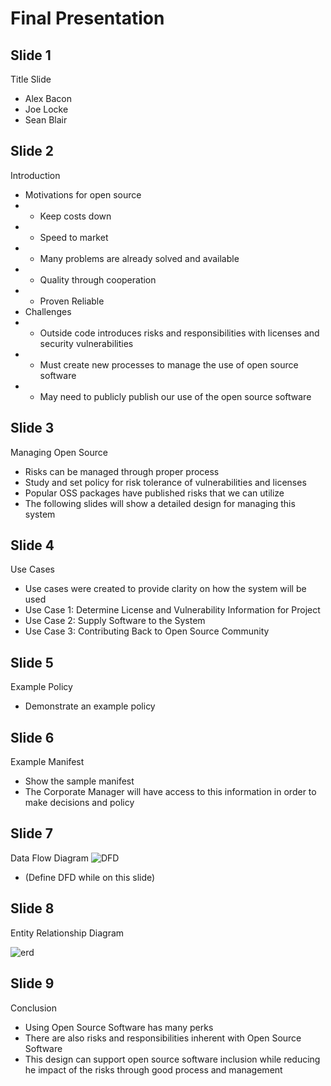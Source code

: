 # Final Presentation

## Slide 1
Title Slide
- Alex Bacon
- Joe Locke
- Sean Blair

## Slide 2
Introduction
-  Motivations for open source
- - Keep costs down
- - Speed to market
- - Many problems are already solved and available
- - Quality through cooperation
- - Proven Reliable
-  Challenges
- - Outside code introduces risks and responsibilities with licenses and security vulnerabilities
- - Must create new processes to manage the use of open source software
- - May need to publicly publish our use of the open source software

## Slide 3
Managing Open Source
- Risks can be managed through proper process
- Study and set policy for risk tolerance of vulnerabilities and licenses
- Popular OSS packages have published risks that we can utilize
- The following slides will show a detailed design for managing this system

## Slide 4
Use Cases
- Use cases were created to provide clarity on how the system will be used
- Use Case 1: Determine License and Vulnerability Information for Project
- Use Case 2: Supply Software to the System
- Use Case 3: Contributing Back to Open Source Community

## Slide 5
Example Policy
- Demonstrate an example policy

## Slide 6 
Example Manifest
- Show the sample manifest
- The Corporate Manager will have access to this information in order to make decisions and policy
 
## Slide 7
Data Flow Diagram
![DFD](https://cloud.githubusercontent.com/assets/14991150/11705485/1bfd70aa-9ea5-11e5-8199-84e500cd4466.jpg)
- (Define DFD while on this slide)

## Slide 8
Entity Relationship Diagram

![erd](https://cloud.githubusercontent.com/assets/14999371/11675960/ab1bb66e-9df3-11e5-921a-ef483bfa38c9.jpg)

## Slide 9
Conclusion
- Using Open Source Software has many perks
- There are also risks and responsibilities inherent with Open Source Software
- This design can support open source software inclusion while reducing he impact of the risks through good process and management


